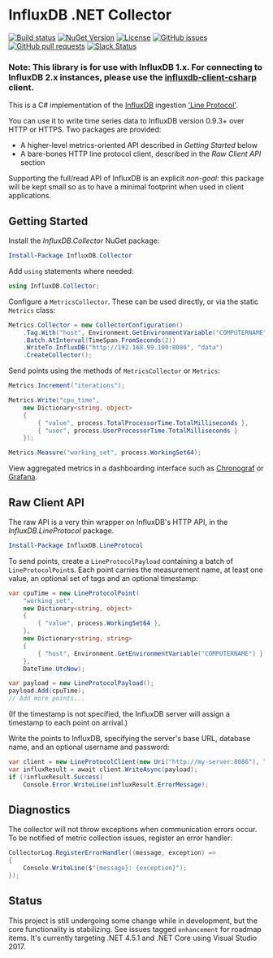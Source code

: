 # InfluxDB .NET Collector

[![Build status](https://img.shields.io/appveyor/build/influxdata/influxdb-csharp)](https://ci.appveyor.com/project/influxdata/influxdb-csharp/) 
[![NuGet Version](http://img.shields.io/nuget/v/InfluxDB.LineProtocol.svg?style=flat)](https://www.nuget.org/packages/InfluxDB.LineProtocol/)
[![License](https://img.shields.io/github/license/influxdata/influxdb-csharp.svg)](https://github.com/influxdata/influxdb-csharp/blob/master/LICENSE)
[![GitHub issues](https://img.shields.io/github/issues-raw/influxdata/influxdb-csharp.svg)](https://github.com/influxdata/influxdb-csharp/issues)
[![GitHub pull requests](https://img.shields.io/github/issues-pr-raw/influxdata/influxdb-csharp.svg)](https://github.com/influxdata/influxdb-csharp/pulls)
[![Slack Status](https://img.shields.io/badge/slack-join_chat-white.svg?logo=slack&style=social)](https://www.influxdata.com/slack)

### Note: This library is for use with InfluxDB 1.x. For connecting to InfluxDB 2.x instances, please use the [influxdb-client-csharp](https://github.com/influxdata/influxdb-client-csharp) client.

This is a C# implementation of the [InfluxDB](http://influxdb.org) ingestion ['Line Protocol'](https://docs.influxdata.com/influxdb/latest/write_protocols/line_protocol_tutorial/).

You can use it to write time series data to InfluxDB version 0.9.3+ over HTTP or HTTPS. Two packages are provided:

 * A higher-level metrics-oriented API described in _Getting Started_ below
 * A bare-bones HTTP line protocol client, described in the _Raw Client API_ section

Supporting the full/read API of InfluxDB is an explicit _non-goal_: this package will be kept small so as to have a minimal footprint when used in client applications.

## Getting Started

Install the _InfluxDB.Collector_ NuGet package:

```powershell
Install-Package InfluxDB.Collector
```

Add `using` statements where needed:

```csharp
using InfluxDB.Collector;
```

Configure a `MetricsCollector`. These can be used directly, or via the static `Metrics` class:

```csharp
Metrics.Collector = new CollectorConfiguration()
    .Tag.With("host", Environment.GetEnvironmentVariable("COMPUTERNAME"))
    .Batch.AtInterval(TimeSpan.FromSeconds(2))
    .WriteTo.InfluxDB("http://192.168.99.100:8086", "data")
    .CreateCollector();
```

Send points using the methods of `MetricsCollector` or `Metrics`:

```csharp
Metrics.Increment("iterations");

Metrics.Write("cpu_time",
    new Dictionary<string, object>
    {
        { "value", process.TotalProcessorTime.TotalMilliseconds },
        { "user", process.UserProcessorTime.TotalMilliseconds }
    });

Metrics.Measure("working_set", process.WorkingSet64);
```

View aggregated metrics in a dashboarding interface such as [Chronograf](https://www.influxdata.com/time-series-platform/chronograf/) or [Grafana](http://grafana.org).

## Raw Client API

The raw API is a very thin wrapper on InfluxDB's HTTP API, in the _InfluxDB.LineProtocol_ package.

```powershell
Install-Package InfluxDB.LineProtocol
```

To send points, create a `LineProtocolPayload` containing a batch of `LineProtocolPoint`s. Each point carries the measurement name, at least one value, an optional set of tags and an optional timestamp:

```csharp
var cpuTime = new LineProtocolPoint(
    "working_set",
    new Dictionary<string, object>
    {
        { "value", process.WorkingSet64 },
    },
    new Dictionary<string, string>
    {
        { "host", Environment.GetEnvironmentVariable("COMPUTERNAME") }
    },
    DateTime.UtcNow);

var payload = new LineProtocolPayload();
payload.Add(cpuTime);
// Add more points...
```

(If the timestamp is not specified, the InfluxDB server will assign a timestamp to each point on arrival.)

Write the points to InfluxDB, specifying the server's base URL, database name, and an optional username and password:

```csharp
var client = new LineProtocolClient(new Uri("http://my-server:8086"), "data");
var influxResult = await client.WriteAsync(payload);
if (!influxResult.Success)
    Console.Error.WriteLine(influxResult.ErrorMessage);
```

## Diagnostics

The collector will not throw exceptions when communication errors occur. To be notified of metric collection issues, register an error handler:

```csharp
CollectorLog.RegisterErrorHandler((message, exception) =>
{
    Console.WriteLine($"{message}: {exception}");
});
```

## Status

This project is still undergoing some change while in development, but the core functionality is stabilizing. See issues tagged `enhancement` for roadmap items. It's currently targeting .NET 4.5.1 and .NET Core using Visual Studio 2017.
